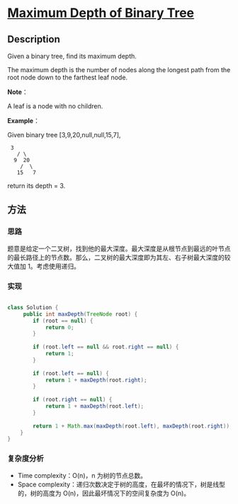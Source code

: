 # [Maximum Depth of Binary Tree][title]

## Description

Given a binary tree, find its maximum depth.

The maximum depth is the number of nodes along the longest path from the root node down to the farthest leaf node.

**Note**：

A leaf is a node with no children.

**Example**：

Given binary tree [3,9,20,null,null,15,7],

```
 3
   / \
  9  20
    /  \
   15   7
```

return its depth = 3.

## 方法 

### 思路

题意是给定一个二叉树，找到他的最大深度。最大深度是从根节点到最远的叶节点的最长路径上的节点数。那么，二叉树的最大深度即为其左、右子树最大深度的较大值加 1。考虑使用递归。

### 实现
```java

class Solution {
     public int maxDepth(TreeNode root) {
        if (root == null) {
            return 0;
        }
        
        if (root.left == null && root.right == null) {
            return 1;
        }
        
        if (root.left == null) {
            return 1 + maxDepth(root.right);
        }
        
        if (root.right == null) {
            return 1 + maxDepth(root.left);
        }
        
        return 1 + Math.max(maxDepth(root.left), maxDepth(root.right));
    }
}

```

### 复杂度分析

- Time complexity：O(n)，n 为树的节点总数。
- Space complexity：递归次数决定于树的高度，在最坏的情况下，树是线型的，树的高度为 O(n)，因此最坏情况下的空间复杂度为 O(n)。


[title]: https://leetcode.com/problems/maximum-depth-of-binary-tree/description/